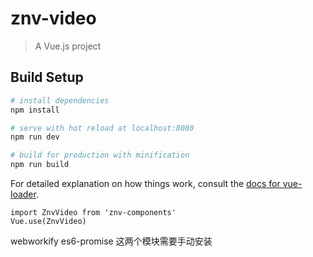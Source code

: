 # znv-video

> A Vue.js project

## Build Setup

``` bash
# install dependencies
npm install

# serve with hot reload at localhost:8080
npm run dev

# build for production with minification
npm run build
```

For detailed explanation on how things work, consult the [docs for vue-loader](http://vuejs.github.io/vue-loader).

```
import ZnvVideo from 'znv-components'
Vue.use(ZnvVideo)
```

webworkify es6-promise 这两个模块需要手动安装
